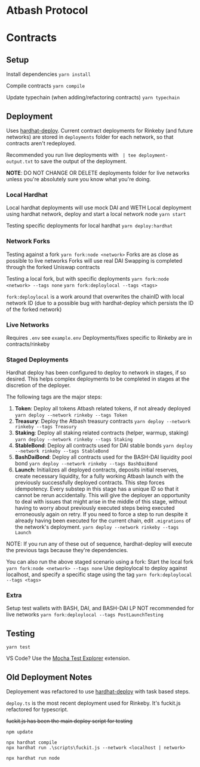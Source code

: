 # Atbash Protocol

# Contracts 
## Setup

Install dependencies
`yarn install`

Compile contracts
`yarn compile` 

Update typechain (when adding/refactoring contracts)
`yarn typechain`

## Deployment

Uses [hardhat-deploy](https://www.npmjs.com/package/hardhat-deploy#migrating-existing-deployment-to-hardhat-deploy).  Current contract deployments for Rinkeby (and future networks) are stored in `deployments` folder for each network, so that contracts aren't redeployed.  

Recommended you run live deployments with ` | tee deployment-output.txt` to save the output of the deployment.

**NOTE**: DO NOT CHANGE OR DELETE deployments folder for live networks unless you're absolutely sure you know what you're doing.

### Local Hardhat
Local hardhat deployments will use mock DAI and WETH
Local deployment using hardhat network, deploy and start a local network node
`yarn start`

Testing specific deployments for local hardhat
`yarn deploy:hardhat`

### Network Forks
Testing against a fork
`yarn fork:node <network>`
Forks are as close as possible to live networks
Forks will use real DAI
Swapping is completed through the forked Uniswap contracts

Testing a local fork, but with specific deployments
`yarn fork:node <network> --tags none`
`yarn fork:deploylocal --tags <tags>`

`fork:deploylocal` is a work around that overwrites the chainID with local network ID (due to a possible bug with hardhat-deploy which persists the ID of the forked network) 

### Live Networks
Requires `.env` see `example.env` 
Deployments/fixes specific to Rinkeby are in contracts/rinkeby

### Staged Deployments
Hardhat deploy has been configured to deploy to network in stages, if so desired.  This helps complex deployments to be completed in stages at the discretion of the deployer.  

The following tags are the major steps:
1. **Token**: Deploy all tokens Atbash related tokens, if not already deployed
`yarn deploy --network rinkeby --tags Token` 
2. **Treasury**: Deploy the Atbash treasury contracts
`yarn deploy --network rinkeby --tags Treasury` 
3. **Staking**: Deploy all staking related contracts (helper, warmup, staking)
`yarn deploy --network rinkeby --tags Staking` 
4. **StableBond**: Deploy all contracts used for DAI stable bonds
`yarn deploy --network rinkeby --tags StableBond` 
5. **BashDaiBond**: Deploy all contracts used for the BASH-DAI liquidity pool bond
`yarn deploy --network rinkeby --tags BashDaiBond`
6. **Launch**: Initializes all deployed contracts, deposits initial reserves, create necessary liquidity, for a fully working Atbash launch with the previously successfully deployed contracts.  This step forces idempotency.  Every substep in this stage has a unique ID so that it cannot be rerun accidentally.  This will give the deployer an opportunity to deal with issues that might arise in the middle of this stage, without having to worry about previously executed steps being executed erroneously again on retry.  If you need to force a step to run despite it already having been executed for the current chain, edit `.migrations` of the network's deployment.
`yarn deploy --network rinkeby --tags Launch`

NOTE: If you run any of these out of sequence, hardhat-deploy will execute the previous tags because they're dependencies.

You can also run the above staged scenario using a fork:
Start the local fork
`yarn fork:node <network> --tags none`
Use deploylocal to deploy against localhost, and specify a specific stage using the tag
`yarn fork:deploylocal --tags <tags>`

### Extra
Setup test wallets with BASH, DAI, and BASH-DAI LP
NOT recommended for live networks
`yarn fork:deploylocal --tags PostLaunchTesting`

## Testing
`yarn test`

VS Code?  Use the [Mocha Test Explorer](https://marketplace.visualstudio.com/items?itemName=hbenl.vscode-mocha-test-adapter) extension.

## Old Deployment Notes ##
Deployement was refactored to use [hardhat-deploy](https://www.npmjs.com/package/hardhat-deploy#migrating-existing-deployment-to-hardhat-deploy) with task based steps.

`deploy.ts` is the most recent deployment used for Rinkeby.  It's fuckit.js refactored for typescript.

~~fuckit.js has been the main deploy script for testing~~

```
npm update

npx hardhat compile
npx hardhat run .\scripts\fuckit.js --network <localhost | network> 

npx hardhat run node
```
